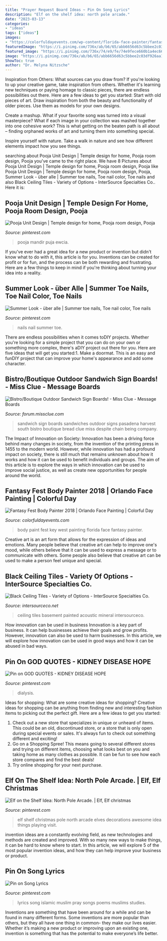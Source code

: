 ```yaml
---
title: "Prayer Request Board Ideas ~ Pin On Song Lyrics"
description: "Elf on the shelf idea: north pole arcade."
date: "2023-03-13"
categories:
- "ideas"
tags: ["ideas"]
images:
- "https://colorfuldayevents.com/wp-content/florida-face-painter/fantasy-fest/body-paint-key-west.jpg"
featuredImage: "https://i.pinimg.com/736x/ab/b6/65/abb6656d63c5bbee2c03df926aa1f279.jpg"
featured_image: "https://i.pinimg.com/736x/74/e9/fe/74e9fece660b1a4ec66def0da8766e3e.jpg"
image: "https://i.pinimg.com/736x/ab/b6/65/abb6656d63c5bbee2c03df926aa1f279.jpg"
ShowToc: true
author: "Dr. Melyna Nitzsche"
---
```



Inspiration from Others: What sources can you draw from?
If you're looking to up your creative game, take inspiration from others. Whether it's learning new techniques or paying homage to classic pieces, there are endless possibilities out there. Here are a few ideas to get you started: 
Start with old pieces of art. Draw inspiration from both the beauty and functionality of older pieces. Use them as models for your own designs. 

Create a mashup. What if your favorite song was turned into a visual masterpiece? What if each image in your collection was mashed together into one cohesive work? This is what getting on the beaten path is all about – finding orphaned works of art and turning them into something special. 

Inspire yourself with nature. Take a walk in nature and see how different elements impact how you see things.

	

		
searching about Pooja Unit Design | Temple design for home, Pooja room design, Pooja you've came to the right place. We have 8 Pictures about Pooja Unit Design | Temple design for home, Pooja room design, Pooja like Pooja Unit Design | Temple design for home, Pooja room design, Pooja, Summer Look - über alle | Summer toe nails, Toe nail color, Toe nails and also Black Ceiling Tiles - Variety of Options - InterSource Specialties Co.. Here it is:
		
    
## Pooja Unit Design | Temple Design For Home, Pooja Room Design, Pooja

<img loading=lazy src="https://i.pinimg.com/736x/ab/b6/65/abb6656d63c5bbee2c03df926aa1f279.jpg" onerror="this.onerror=null;this.src='https://tse2.mm.bing.net/th?id=OIP.1bvupYd9yvRTbcyCmwYdOQHaLH&amp;pid=15.1';" alt="Pooja Unit Design | Temple design for home, Pooja room design, Pooja">

_Source: pinterest.com_

>pooja mandir puja ewcia. 

	

If you've ever had a great idea for a new product or invention but didn't know what to do with it, this article is for you. Inventions can be created for profit or for fun, and the process can be both rewarding and frustrating. Here are a few things to keep in mind if you're thinking about turning your idea into a reality.

    
## Summer Look - über Alle | Summer Toe Nails, Toe Nail Color, Toe Nails

<img loading=lazy src="https://i.pinimg.com/736x/7e/4c/5d/7e4c5d1b8a0c2b49958f94ebf36d0127.jpg" onerror="this.onerror=null;this.src='https://tse2.mm.bing.net/th?id=OIP.OinyL1jViDo19h6lRBbEfQHaJ3&amp;pid=15.1';" alt="Summer Look - über alle | Summer toe nails, Toe nail color, Toe nails">

_Source: pinterest.com_

>nails nail summer toe. 

	

There are endless possibilities when it comes toDIY projects. Whether you're looking for a simple project that you can do on your own or something more complex, there's aDIY project out there for you. Here are five ideas that will get you started:1. Make a doormat. This is an easy and funDIY project that can improve your home's appearance and add some character.

    
## Bistro/Boutique Outdoor Sandwich Sign Boards! - Miss Clue - Message Boards

<img loading=lazy src="http://forum.missclue.com/uploads/imageupload/391/1PIFEF5U7ZEE.jpg" onerror="this.onerror=null;this.src='https://tse3.mm.bing.net/th?id=OIP.ISPnp9pcXpojsAHbPK13YgHaKX&amp;pid=15.1';" alt="Bistro/Boutique Outdoor Sandwich Sign Boards! - Miss Clue - Message Boards">

_Source: forum.missclue.com_

>sandwich sign boards sandwiches outdoor signs pasadena harvest south bistro boutique bread clue miss despite chain being company. 

	

The Impact of Innovation on Society:
Innovation has been a driving force behind many changes in society, from the invention of the printing press in 1455 to the modern world. However, while innovation has had a profound impact on society, there is still much that remains unknown about how it works and how it can be used to benefit individuals and groups. The aim of this article is to explore the ways in which innovation can be used to improve social justice, as well as create new opportunities for people around the world.

    
## Fantasy Fest Body Painter 2018 | Orlando Face Painting | Colorful Day

<img loading=lazy src="https://colorfuldayevents.com/wp-content/florida-face-painter/fantasy-fest/body-paint-key-west.jpg" onerror="this.onerror=null;this.src='https://tse1.mm.bing.net/th?id=OIP.5TUIKkI5wpT4datFH1u5lQAAAA&amp;pid=15.1';" alt="Fantasy Fest Body Painter 2018 | Orlando Face Painting | Colorful Day">

_Source: colorfuldayevents.com_

>body paint fest key west painting florida face fantasy painter. 

	

Creative art is an art form that allows for the expression of ideas and emotions. Many people believe that creative art can help to improve one's mood, while others believe that it can be used to express a message or to communicate with others. Some people also believe that creative art can be used to make a person feel unique and special.

    
## Black Ceiling Tiles - Variety Of Options - InterSource Specialties Co.

<img loading=lazy src="https://intersourceco.net/wp-content/uploads/2016/10/Basement-5.jpg" onerror="this.onerror=null;this.src='https://tse2.mm.bing.net/th?id=OIP.QpYE6gXxd-CxiTdhKPQ5eAHaE8&amp;pid=15.1';" alt="Black Ceiling Tiles - Variety of Options - InterSource Specialties Co.">

_Source: intersourceco.net_

>ceiling tiles basement painted acoustic mineral intersourceco. 

	

How innovation can be used in business
Innovation is a key part of business. It can help businesses achieve their goals and grow profits. However, innovation can also be used to harm businesses. In this article, we will explore how innovation can be used in good ways and how it can be abused in bad ways.

    
## Pin On GOD QUOTES - KIDNEY DISEASE HOPE

<img loading=lazy src="https://i.pinimg.com/736x/70/45/c6/7045c643d6ab920a33b482993d2a055e.jpg" onerror="this.onerror=null;this.src='https://tse2.mm.bing.net/th?id=OIP.JoF_2NEYj4BfOIii5ojJeAHaIL&amp;pid=15.1';" alt="Pin on GOD QUOTES - KIDNEY DISEASE HOPE">

_Source: pinterest.com_

>dialysis. 

	

Ideas for shopping: What are some creative ideas for shopping?
Creative ideas for shopping can be anything from finding new and interesting fashion items to picking out the perfect gift. Here are a few ideas to get you started: 
1. Check out a new store that specializes in unique or unheard of items. This could be an old, discontinued store, or a store that is only open during special events or sales. It's always fun to check out something different and exciting! 
2. Go on a Shopping Spree! This means going to several different stores and trying on different items, choosing what looks best on you and taking home as many clothes as possible. It can be fun to see how each store compares and find the best deals! 
3. Try online shopping for your next purchase.

    
## Elf On The Shelf Idea: North Pole Arcade. | Elf, Elf Christmas

<img loading=lazy src="https://i.pinimg.com/736x/74/e9/fe/74e9fece660b1a4ec66def0da8766e3e.jpg" onerror="this.onerror=null;this.src='https://tse1.mm.bing.net/th?id=OIP.ntvasbqX7n91goy-d9B6vAHaLH&amp;pid=15.1';" alt="Elf on the Shelf Idea: North Pole Arcade. | Elf, Elf christmas">

_Source: pinterest.com_

>elf shelf christmas pole north arcade elves decorations awesome idea things playing visit. 

	

invention ideas are a constantly evolving field, as new technologies and methods are created and improved. With so many new ways to make things, it can be hard to know where to start. In this article, we will explore 5 of the most popular invention ideas, and how they can help improve your business or product.

    
## Pin On Song Lyrics

<img loading=lazy src="https://i.pinimg.com/736x/25/a7/96/25a79692694a35ba346290fb564e3f8d--song-lyrics-muslim.jpg" onerror="this.onerror=null;this.src='https://tse4.mm.bing.net/th?id=OIP.iw29Aj3ytuXlvwb8hzreJQHaKi&amp;pid=15.1';" alt="Pin on Song Lyrics">

_Source: pinterest.com_

>lyrics song islamic muslim pray songs poems muslims studies. 

	

Inventions are something that have been around for a while and can be found in many different forms. Some inventions are more popular than others, but they all have one thing in common- they make our lives easier. Whether it’s making a new product or improving upon an existing one, invention is something that has the potential to make everyone’s life better.

